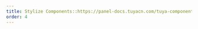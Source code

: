 ```yaml
---
title: Stylize Components::https://panel-docs.tuyacn.com/tuya-components-styled-docs/en/docs/getting-started
order: 4
---
```

